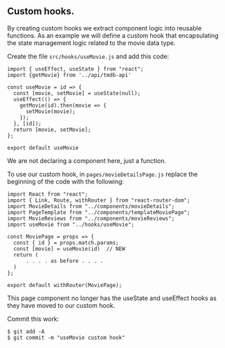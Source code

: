 ## Custom hooks.

By creating custom hooks we extract component logic into reusable functions. As an example we will define a custom hook that encapsulating the state management logic related to the movie data type. 

Create the file `src/hooks/useMovie.js` and add this code:
~~~
import { useEffect, useState } from "react";
import {getMovie} from '../api/tmdb-api'

const useMovie = id => {
  const [movie, setMovie] = useState(null);
  useEffect(() => {
    getMovie(id).then(movie => {
      setMovie(movie);
    });
  }, [id]);
  return [movie, setMovie];
};

export default useMovie
~~~
We are not declaring a component here, just a function.

To use our custom hook, in `pages/movieDetailsPage.js` replace the beginning of the code with the following:
~~~
import React from "react";
import { Link, Route, withRouter } from "react-router-dom";
import MovieDetails from "../components/movieDetails";
import PageTemplate from "../components/templateMoviePage";
import MovieReviews from "../components/movieReviews";
import useMovie from "../hooks/useMovie";

const MoviePage = props => {
  const { id } = props.match.params;
  const [movie] = useMovie(id)  // NEW
  return (
      . . . . as before . . . . 
  )
};

export default withRouter(MoviePage);
~~~
This page component no longer has the useState and useEffect hooks as they have moved to our custom hook. 

Commit this work:
~~~
$ git add -A
$ git commit -m "useMovie custom hook"
~~~
